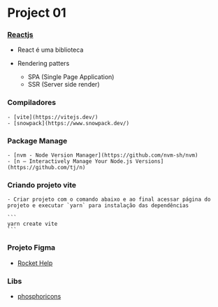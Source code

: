 # Project 01

### [Reactjs](https://pt-br.reactjs.org/)

- React é uma biblioteca

- Rendering patters

  - SPA (Single Page Application)
  - SSR (Server side render)

### Compiladores

    - [vite](https://vitejs.dev/)
    - [snowpack](https://www.snowpack.dev/)

### Package Manage

    - [nvm - Node Version Manager](https://github.com/nvm-sh/nvm)
    - [n – Interactively Manage Your Node.js Versions](https://github.com/tj/n)

### Criando projeto vite

    - Criar projeto com o comando abaixo e ao final acessar página do projeto e executar `yarn` para instalação das dependências

    ```
    yarn create vite
    ```

### Projeto Figma

- [Rocket Help](https://www.figma.com/file/rQbh6GRPwiOTGqCXF01opn/Rocket-Help-Ignite-Lab-Community)

### Libs

- [phosphoricons](https://phosphoricons.com/)
